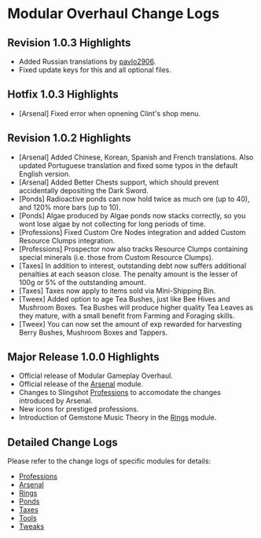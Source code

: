 # Modular Overhaul Change Logs

## Revision 1.0.3 Highlights

* Added Russian translations by [pavlo2906](https://www.nexusmods.com/stardewvalley/users/46516077).
* Fixed update keys for this and all optional files.

## Hotfix 1.0.3 Highlights

* [Arsenal] Fixed error when opnening Clint's shop menu.

## Revision 1.0.2 Highlights

* [Arsenal] Added Chinese, Korean, Spanish and French translations. Also updated Portuguese translation and fixed some typos in the default English version.
* [Arsenal] Added Better Chests support, which should prevent accidentally depositing the Dark Sword.
* [Ponds] Radioactive ponds can now hold twice as much ore (up to 40), and 120% more bars (up to 10).
* [Ponds] Algae produced by Algae ponds now stacks correctly, so you wont lose algae by not collecting for long periods of time.
* [Professions] Fixed Custom Ore Nodes integration and added Custom Resource Clumps integration.
* [Professions] Prospector now also tracks Resource Clumps containing special minerals (i.e. those from Custom Resource Clumps).
* [Taxes] In addition to interest, outstanding debt now suffers additional penalties at each season close. The penalty amount is the lesser of 100g or 5% of the outstanding amount. 
* [Taxes] Taxes now apply to items sold via Mini-Shipping Bin.
* [Tweex] Added option to age Tea Bushes, just like Bee Hives and Mushroom Boxes. Tea Bushes will produce higher quality Tea Leaves as they mature, with a small benefit from Farming and Foraging skills.
* [Tweex] You can now set the amount of exp rewarded for harvesting Berry Bushes, Mushroom Boxes and Tappers.

## Major Release 1.0.0 Highlights

* Official release of Modular Gameplay Overhaul.
* Official release of the [Arsenal](Modules/Arsenal/README.md) module.
* Changes to Slingshot [Professions](Modules/Professions/README.md) to accomodate the changes introduced by Arsenal.
* New icons for prestiged professions.
* Introduction of Gemstone Music Theory in the [Rings](Modules/Rings/README.md) module.

## Detailed Change Logs

Please refer to the change logs of specific modules for details:

* [Professions](Modules/Professions/CHANGELOG.md)
* [Arsenal](Modules/Arsenal/CHANGELOG.md)
* [Rings](Modules/Rings/CHANGELOG.md)
* [Ponds](Modules/Ponds/CHANGELOG.md)
* [Taxes](Modules/Taxes/CHANGELOG.md)
* [Tools](Modules/Tools/CHANGELOG.md)
* [Tweaks](Modules/Tweex/CHANGELOG.md)
